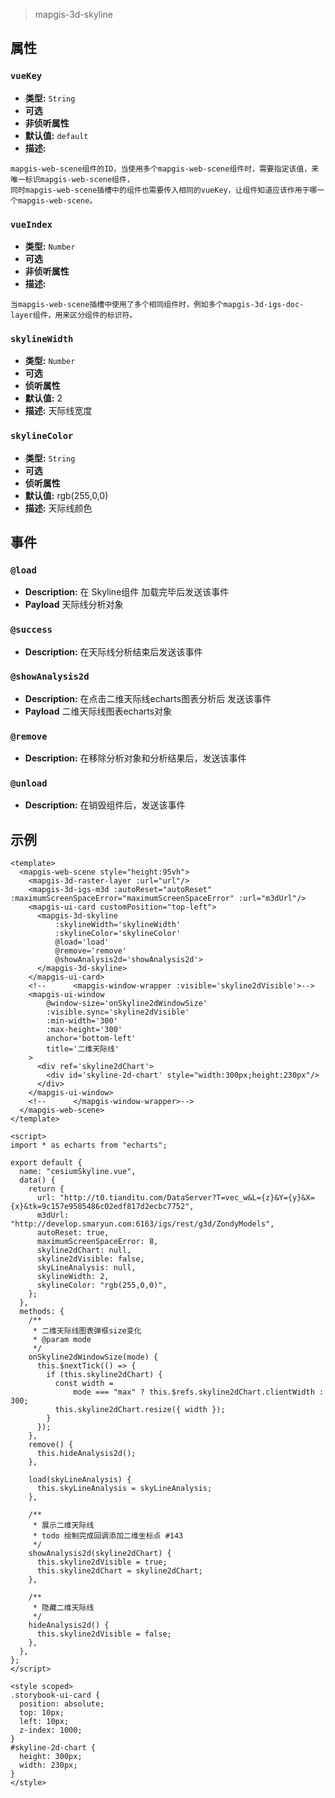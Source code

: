 > mapgis-3d-skyline

## 属性
### `vueKey`

- **类型:** `String`
- **可选**
- **非侦听属性**
- **默认值:** `default`
- **描述:**

```
mapgis-web-scene组件的ID，当使用多个mapgis-web-scene组件时，需要指定该值，来唯一标识mapgis-web-scene组件，
同时mapgis-web-scene插槽中的组件也需要传入相同的vueKey，让组件知道应该作用于哪一个mapgis-web-scene。
```

### `vueIndex`

- **类型:** `Number`
- **可选**
- **非侦听属性**
- **描述:**

```
当mapgis-web-scene插槽中使用了多个相同组件时，例如多个mapgis-3d-igs-doc-layer组件，用来区分组件的标识符。
```

### `skylineWidth`

- **类型:** `Number`
- **可选**
- **侦听属性**
- **默认值:** 2
- **描述:** 天际线宽度

### `skylineColor`

- **类型:** `String`
- **可选**
- **侦听属性**
- **默认值:** rgb(255,0,0)
- **描述:** 天际线颜色


## 事件

### `@load`

- **Description:** 在 Skyline组件 加载完毕后发送该事件
- **Payload** 天际线分析对象


### `@success`

- **Description:** 在天际线分析结束后发送该事件

### `@showAnalysis2d`

- **Description:** 在点击二维天际线echarts图表分析后 发送该事件
- **Payload** 二维天际线图表echarts对象

### `@remove`

- **Description:** 在移除分析对象和分析结果后，发送该事件

### `@unload`

- **Description:** 在销毁组件后，发送该事件


## 示例

```vue
<template>
  <mapgis-web-scene style="height:95vh">
    <mapgis-3d-raster-layer :url="url"/>
    <mapgis-3d-igs-m3d :autoReset="autoReset" :maximumScreenSpaceError="maximumScreenSpaceError" :url="m3dUrl"/>
    <mapgis-ui-card customPosition="top-left">
      <mapgis-3d-skyline
          :skylineWidth='skylineWidth'
          :skylineColor='skylineColor'
          @load='load'
          @remove='remove'
          @showAnalysis2d='showAnalysis2d'>
      </mapgis-3d-skyline>
    </mapgis-ui-card>
    <!--      <mapgis-window-wrapper :visible='skyline2dVisible'>-->
    <mapgis-ui-window
        @window-size='onSkyline2dWindowSize'
        :visible.sync='skyline2dVisible'
        :min-width='300'
        :max-height='300'
        anchor='bottom-left'
        title='二维天际线'
    >
      <div ref='skyline2dChart'>
        <div id='skyline-2d-chart' style="width:300px;height:230px"/>
      </div>
    </mapgis-ui-window>
    <!--      </mapgis-window-wrapper>-->
  </mapgis-web-scene>
</template>

<script>
import * as echarts from "echarts";

export default {
  name: "cesiumSkyline.vue",
  data() {
    return {
      url: "http://t0.tianditu.com/DataServer?T=vec_w&L={z}&Y={y}&X={x}&tk=9c157e9585486c02edf817d2ecbc7752",
      m3dUrl: "http://develop.smaryun.com:6163/igs/rest/g3d/ZondyModels",
      autoReset: true,
      maximumScreenSpaceError: 8,
      skyline2dChart: null,
      skyline2dVisible: false,
      skyLineAnalysis: null,
      skylineWidth: 2,
      skylineColor: "rgb(255,0,0)",
    };
  },
  methods: {
    /**
     * 二维天际线图表弹框size变化
     * @param mode
     */
    onSkyline2dWindowSize(mode) {
      this.$nextTick(() => {
        if (this.skyline2dChart) {
          const width =
              mode === "max" ? this.$refs.skyline2dChart.clientWidth : 300;
          this.skyline2dChart.resize({ width });
        }
      });
    },
    remove() {
      this.hideAnalysis2d();
    },

    load(skyLineAnalysis) {
      this.skyLineAnalysis = skyLineAnalysis;
    },

    /**
     * 展示二维天际线
     * todo 绘制完成回调添加二维坐标点 #143
     */
    showAnalysis2d(skyline2dChart) {
      this.skyline2dVisible = true;
      this.skyline2dChart = skyline2dChart;
    },

    /**
     * 隐藏二维天际线
     */
    hideAnalysis2d() {
      this.skyline2dVisible = false;
    },
  },
};
</script>

<style scoped>
.storybook-ui-card {
  position: absolute;
  top: 10px;
  left: 10px;
  z-index: 1000;
}
#skyline-2d-chart {
  height: 300px;
  width: 230px;
}
</style>
```
